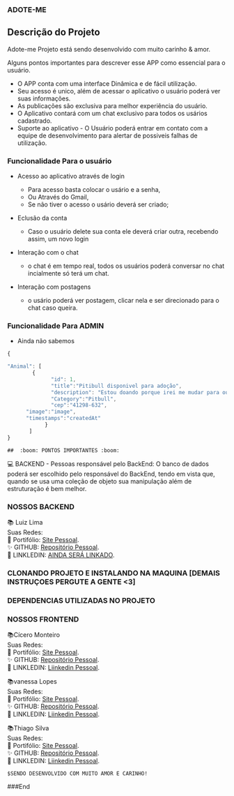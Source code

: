 
### ADOTE-ME

## Descrição do Projeto
<p align="justify"> 

Adote-me Projeto está sendo desenvolvido com muito carinho  & amor.

Alguns pontos importantes para descrever esse APP como essencial para o usuário.

- O APP conta com uma interface Dinâmica e de fácil utilização.
- Seu acesso é unico, além de acessar o aplicativo o usuário poderá ver suas informações.
-  As publicações são exclusiva para melhor experiência do usuário.
-  O Aplicativo contará com um chat exclusivo para todos os usários cadastrado.
-  Suporte ao aplicativo - O Usuário poderá entrar em contato com a equipe de desenvolvimento para alertar de possiveis falhas de utilização.
</p>


### Funcionalidade Para o usuário

- Acesso ao aplicativo através de login
    - Para acesso basta colocar o usário e a senha,
    - Ou Através do Gmail,
    - Se não tiver o acesso o usário deverá ser criado;
    
- Eclusão da conta 
    - Caso o usuário delete sua conta ele deverá criar outra, recebendo assim, um novo login

- Interação com o chat
    - o chat é em tempo real, todos os usuários poderá conversar no chat incialmente só terá um chat.
    
- Interação com postagens 
    - o usário poderá ver postagem, clicar nela e ser direcionado para o chat caso queira.
    

    
        
### Funcionalidade Para ADMIN

-  Ainda não sabemos
  
  ```javascript
{ 

"Animal": [
          { 
                "id": 1,
                "title":"Pitibull disponivel para adoção",
                "description": "Estou doando porque irei me mudar para outra cidade."
                "Category":"Pitbull",
                "cep":"41298-632",
		"image":"image",
		"timestamps":"createdAt"
              }
         ]
  }
```
    ##  :boom: PONTOS IMPORTANTES :boom:

:computer:  BACKEND - Pessoas responsável pelo BackEnd: O banco de dados poderá ser escolhido pelo responsável do BackEnd, tendo em vista que, quando se usa uma coleção de objeto sua manipulação além de estruturação é bem melhor.

### NOSSOS BACKEND


:books: Luiz Lima <br/> 
Suas Redes: <br/>
 :pushpin: Portifólio: [Site Pessoal](https://github.com/luizaoformiga/).<br/>
 :sparkles: GITHUB: [Repositório Pessoal](https://github.com/luizaoformiga/).<br/>
  :sparkler: LINKLEDIN: [AINDA SERÁ LINKADO](https://www.linkedin.com/in/luiz-lima-b8413a1aa/).


### CLONANDO PROJETO E INSTALANDO NA MAQUINA [DEMAIS INSTRUÇOES PERGUTE A GENTE <3]


### DEPENDENCIAS UTILIZADAS NO PROJETO


### NOSSOS FRONTEND


:books:Cícero Monteiro<br/> 
Suas Redes: <br/>
 :pushpin: Portifólio: [Site Pessoal](https://www.linkedin.com/in/c%C3%ADcero-monteiro-28618519b/).<br/>
 :sparkles: GITHUB: [Repositório Pessoal](https://github.com/ciceroduvall23).<br/>
  :sparkler: LINKLEDIN: [Liinkedin Pessoal](https://www.linkedin.com/in/c%C3%ADcero-monteiro-28618519b/).




:books:vanessa Lopes<br/> 
Suas Redes: <br/>
 :pushpin: Portifólio: [Site Pessoal](https://neuvanessa.github.io/).<br/>
 :sparkles: GITHUB: [Repositório Pessoal](https://github.com/NeuVanessa).<br/>
  :sparkler: LINKLEDIN: [Liinkedin Pessoal](https://www.linkedin.com/in/vanessa-lopes-798077128/).






:books:Thiago Silva<br/> 
Suas Redes: <br/>
 :pushpin: Portifólio: [Site Pessoal](https://www.linkedin.com/in/thiago-furtado-silva/).<br/>
 :sparkles: GITHUB: [Repositório Pessoal](https://github.com/th1ag0-Zz).<br/>
  :sparkler: LINKLEDIN: [Liinkedin Pessoal](https://www.linkedin.com/in/thiago-furtado-silva/).


`$SENDO DESENVOLVIDO COM MUITO AMOR E CARINHO!`

###End



















